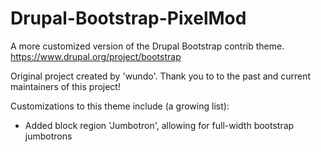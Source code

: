 # Drupal-Bootstrap-PixelMod
A more customized version of the Drupal Bootstrap contrib theme. https://www.drupal.org/project/bootstrap

Original project created by 'wundo'. Thank you to to the past and current maintainers of this project! 

Customizations to this theme include (a growing list):
- Added block region 'Jumbotron', allowing for full-width bootstrap jumbotrons

